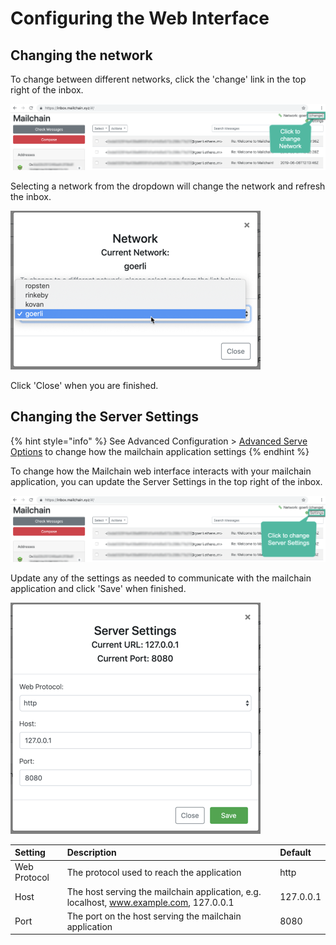 # Configuring the Web Interface

## Changing the network

To change between different networks, click the 'change' link in the top right of the inbox.

![Accessing the Mailchain Network Settings](../.gitbook/assets/image.png)

Selecting a network from the dropdown will change the network and refresh the inbox.

![Mailchain Network Settings](../.gitbook/assets/image%20%282%29.png)

Click 'Close' when you are finished.

## Changing the Server Settings

{% hint style="info" %}
See Advanced Configuration &gt; [Advanced Serve Options](../advanced-configuration/advanced-server-options.md) to change how the mailchain application settings
{% endhint %}

To change how the Mailchain web interface interacts with your mailchain application, you can update the Server Settings in the top right of the inbox.

![Accessing the Server Settings](../.gitbook/assets/image%20%283%29.png)

Update any of the settings as needed to communicate with the mailchain application and click 'Save' when finished.

![Server Settings](../.gitbook/assets/image%20%285%29.png)

| Setting | Description | Default |
| :--- | :--- | :--- |
| Web Protocol | The protocol used to reach the application | http |
| Host | The host serving the mailchain application, e.g. localhost, www.example.com, 127.0.0.1 | 127.0.0.1 |
| Port | The port on the host serving the mailchain application | 8080 |

